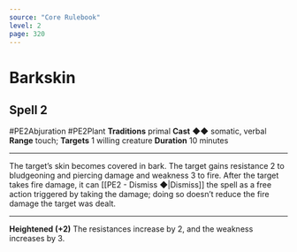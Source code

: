 ```yaml
---
source: "Core Rulebook"
level: 2
page: 320
---
```


# Barkskin
## Spell 2
#PE2Abjuration #PE2Plant
**Traditions** primal
**Cast** ◆◆ somatic, verbal
**Range** touch; **Targets** 1 willing creature
**Duration** 10 minutes

-----
The target’s skin becomes covered in bark. The target gains resistance 2 to bludgeoning and piercing damage and weakness 3 to fire. After the target takes fire damage, it can [[PE2 - Dismiss ◆|Dismiss]] the spell as a free action triggered by taking the damage; doing so doesn’t reduce the fire damage the target was dealt. 

---
**Heightened (+2)** The resistances increase by 2, and the weakness increases by 3.